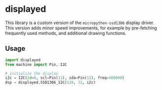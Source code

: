 # displayed

This library is a custom version of the `micropython-ssd1306` display driver. This version adds minor speed improvements, for example by pre-fetching frequently used methods, and additional drawing functions.

## Usage

```python
import displayed
from machine import Pin, I2C

# initialize the display
i2c = I2C(id=0, scl=Pin(13), sda=Pin(12), freq=400000)
dsp = displayed.SSD1306_12C(128, 32, i2c)
```